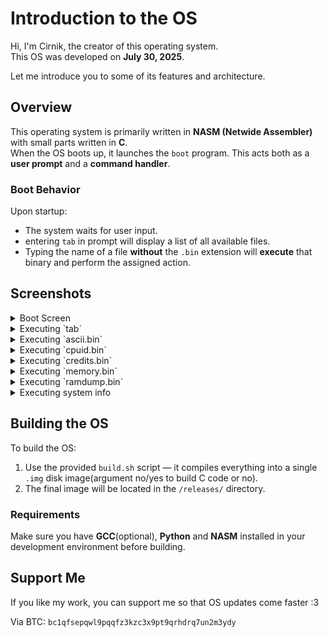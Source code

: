 # Introduction to the OS

Hi, I'm Cirnik, the creator of this operating system.  
This OS was developed on **July 30, 2025**.

Let me introduce you to some of its features and architecture.

## Overview

This operating system is primarily written in **NASM (Netwide Assembler)** with small parts written in **C**.  
When the OS boots up, it launches the `boot` program. This acts both as a **user prompt** and a **command handler**.

### Boot Behavior

Upon startup:
- The system waits for user input.
- entering `tab` in prompt will display a list of all available files.
- Typing the name of a file **without** the `.bin` extension will **execute** that binary and perform the assigned action.

## Screenshots

<details>
  <summary>Boot Screen</summary>
  ![Boot Screen](images/1.png)
</details>

<details>
  <summary>Executing `tab`</summary>
  ![Executing tab](images/tab.png)
</details>

<details>
  <summary>Executing `ascii.bin`</summary>
  ![Executing ascii.bin](images/ascii.png)
</details>

<details>
  <summary>Executing `cpuid.bin`</summary>
  ![Executing cpuid.bin](images/cpuid.png)
</details>

<details>
  <summary>Executing `credits.bin`</summary>
  ![Executing credits.bin](images/credits.png)
</details>

<details>
  <summary>Executing `memory.bin`</summary>
  ![Executing memory.bin](images/memory.png)
</details>

<details>
  <summary>Executing `ramdump.bin`</summary>
  ![Executing ramdump.bin](images/ramdump.png)
</details>

<details>
  <summary>Executing system info</summary>
  ![Executing .bin](images/sysinfo.png)
</details>


## Building the OS

To build the OS:

1. Use the provided `build.sh` script — it compiles everything into a single `.img` disk image(argument no/yes to build C code or no).
2. The final image will be located in the `/releases/` directory.

### Requirements

Make sure you have **GCC**(optional), **Python** and **NASM** installed in your development environment before building.

## Support Me

If you like my work, you can support me so that OS updates come faster :3

Via BTC: `bc1qfsepqwl9pqqfz3kzc3x9pt9qrhdrq7un2m3ydy`



